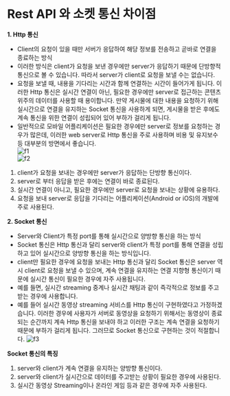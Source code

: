 # Rest API 와 소켓 통신 차이점

**1. Http 통신**
- Client의 요청이 있을 때만 서버가 응답하여 해당 정보를 전송하고 곧바로 연결을 종료하는 방식
- 이러한 방식은 client가 요청을 보낸 경우에만 server가 응답하기 때문에 단방향적 통신으로 볼 수 있습니다. 따라서 server가 client로 요청을 보낼 수는 없습니다.
- 요청을 보낼 때, 내용을 기다리는 시간과 함께 연결하는 시간이 들어가게 됩니다. 이러한 Http 통신은 실시간 연결이 아닌, 필요한 경우에만 server로 접근하는 콘텐츠 위주의 데이터를 사용할 때 용이합니다.  만약 게시물에 대한 내용을 요청하기 위해 실시간으로 연결을 유지하는 Socket 통신을 사용하게 되면, 게시물을 받은 후에도 계속 통신을 위한 연결이 성립되어 있어 부하가 걸리게 됩니다.
- 일반적으로 모바일 어플리케이션은 필요한 경우에만 server로 정보를 요청하는 경우가 많은데, 이러한 web server로 Http 통신을 주로 사용하며 비용 및 유지보수 등 대부분의 방면에서 좋습니다.     
![f1](https://user-images.githubusercontent.com/45002556/108620020-579b0800-746c-11eb-9051-18df4b2bf574.png)     
![f2](https://user-images.githubusercontent.com/45002556/108620021-58cc3500-746c-11eb-8234-0d9c739abb73.png)

1. client가 요청을 보내는 경우에만 server가 응답하는 단방향 통신이다.
2. server로 부터 응답을 받은 후에는 연결이 바로 종료된다.
3. 실시간 연결이 아니고, 필요한 경우에만 server로 요청을 보내는 상황에 유용하다.
4. 요청을 보내 server로 응답을 기다리는 어플리케이션(Android or iOS)의 개발에 주로 사용된다.

**2. Socket 통신**

- Server와 Client가 특정 port를 통해 실시간으로 양방향 통신을 하는 방식
- Socket 통신은 Http 통신과 달리 server와 client가 특정 port를 통해 연결을 성립하고 있어 실시간으로 양방향 통신을 하는 방식입니다.
- client만 필요한 경우에 요청을 보내는 Http 통신과 달리 Socket 통신은 server 역시 client로 요청을 보낼 수 있으며, 계속 연결을 유지하는 연결 지향형 통신이기 때문에 실시간 통신이 필요한 경우에 자주 사용됩니다.
- 예를 들면, 실시간 streaming 중계나 실시간 채팅과 같이 즉각적으로 정보를 주고받는 경우에 사용합니다.
- 예를 들어 실시간 동영상 streaming 서비스를 Http 통신이 구현하였다고 가정하겠습니다. 이러한 경우에 사용자가 서버로 동영상을 요청하기 위해서는 동영상이 종료되는 순간까지 계속 Http 통신을 보내야 하고 이러한 구조는 계속 연결을 요청하기 때문에 부하가 걸리게 됩니다. 그러므로 Socket 통신으로 구현하는 것이 적절합니다.
![f3](https://user-images.githubusercontent.com/45002556/108620022-5964cb80-746c-11eb-8baf-ec8001bf79f5.png)

**Socket 통신의 특징**    
1. server와 client가 계속 연결을 유지하는 양방향 통신이다.
2. server와 client가 실시간으로 데이터를 주고받는 상황이 필요한 경우에 사용된다. 
3. 실시간 동영상 Streaming이나 온라인 게임 등과 같은 경우에 자주 사용된다.
